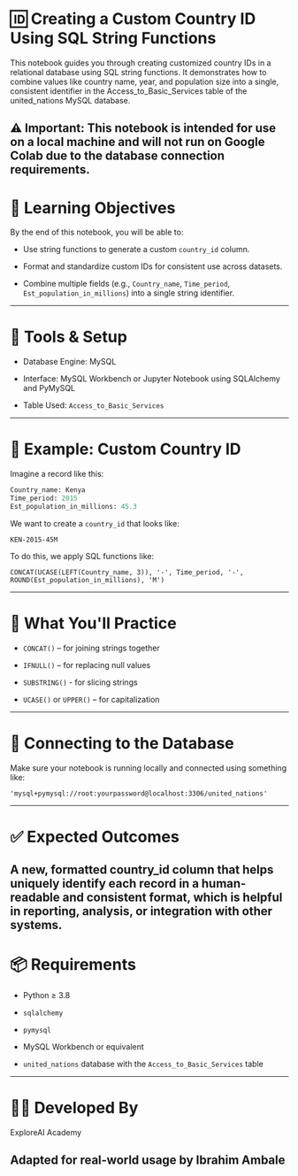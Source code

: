 # 🆔 Creating a Custom Country ID Using SQL String Functions

This notebook guides you through creating customized country IDs in a relational database using SQL string functions. It demonstrates how to combine values like country name, year, and population size into a single, consistent identifier in the Access_to_Basic_Services table of the united_nations MySQL database.

⚠️ Important: This notebook is intended for use on a local machine and will not run on Google Colab due to the database connection requirements.
---
# 🎯 Learning Objectives
By the end of this notebook, you will be able to:

- Use string functions to generate a custom `country_id` column.

- Format and standardize custom IDs for consistent use across datasets.

- Combine multiple fields (e.g., `Country_name`, `Time_period`, `Est_population_in_millions`) into a single string identifier.
---
# 🧰 Tools & Setup
- Database Engine: MySQL

- Interface: MySQL Workbench or Jupyter Notebook using SQLAlchemy and PyMySQL

- Table Used: `Access_to_Basic_Services`
---
# 🔨 Example: Custom Country ID
Imagine a record like this:
```sql
Country_name: Kenya  
Time_period: 2015  
Est_population_in_millions: 45.3
```
We want to create a `country_id` that looks like:
```
KEN-2015-45M
```
To do this, we apply SQL functions like:
```
CONCAT(UCASE(LEFT(Country_name, 3)), '-', Time_period, '-', ROUND(Est_population_in_millions), 'M')
```
---
# 🧪 What You'll Practice
- `CONCAT()` – for joining strings together

- `IFNULL()` – for replacing null values

- `SUBSTRING()` - for slicing strings

- `UCASE()` or `UPPER()` – for capitalization
---
# 🔌 Connecting to the Database
Make sure your notebook is running locally and connected using something like:
```
'mysql+pymysql://root:yourpassword@localhost:3306/united_nations'
```
---
# ✅ Expected Outcomes
A new, formatted country_id column that helps uniquely identify each record in a human-readable and consistent format, which is helpful in reporting, analysis, or integration with other systems.
---
# 📦 Requirements
- Python ≥ 3.8

- `sqlalchemy`

- `pymysql`

- MySQL Workbench or equivalent

- `united_nations` database with the `Access_to_Basic_Services` table
---
# 👨‍🏫 Developed By
ExploreAI Academy

Adapted for real-world usage by **Ibrahim Ambale**
---


